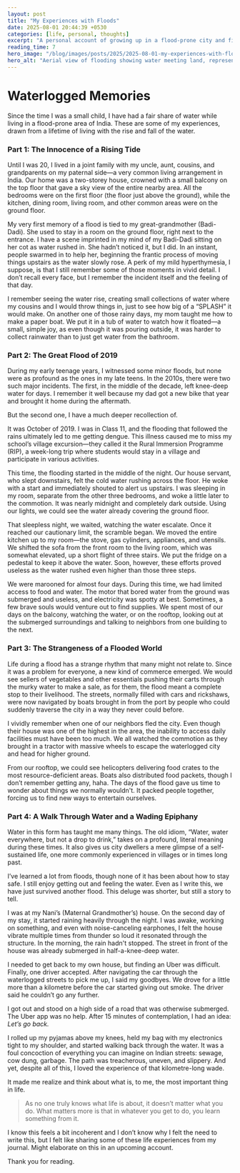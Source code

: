 ```yaml
---
layout: post
title: "My Experiences with Floods"
date: 2025-08-01 20:44:39 +0530
categories: [life, personal, thoughts]
excerpt: "A personal account of growing up in a flood-prone city and finding lessons in the deluge."
reading_time: 7
hero_image: "/blog/images/posts/2025/2025-08-01-my-experiences-with-floods-hero.jpg"
hero_alt: "Aerial view of flooding showing water meeting land, representing the complex relationship between natural forces and human habitation"
---
```


# **Waterlogged Memories**

Since the time I was a small child, I have had a fair share of water while living in a flood-prone area of India. These are some of my experiences, drawn from a lifetime of living with the rise and fall of the water.

### **Part 1: The Innocence of a Rising Tide**

Until I was 20, I lived in a joint family with my uncle, aunt, cousins, and grandparents on my paternal side—a very common living arrangement in India. Our home was a two-storey house, crowned with a small balcony on the top floor that gave a sky view of the entire nearby area. All the bedrooms were on the first floor (the floor just above the ground), while the kitchen, dining room, living room, and other common areas were on the ground floor.

My very first memory of a flood is tied to my great-grandmother (Badi-Dadi). She used to stay in a room on the ground floor, right next to the entrance. I have a scene imprinted in my mind of my Badi-Dadi sitting on her cot as water rushed in. She hadn’t noticed it, but I did. In an instant, people swarmed in to help her, beginning the frantic process of moving things upstairs as the water slowly rose. A perk of my mild hyperthymesia, I suppose, is that I still remember some of those moments in vivid detail. I don’t recall every face, but I remember the incident itself and the feeling of that day.

I remember seeing the water rise, creating small collections of water where my cousins and I would throw things in, just to see how big of a “SPLASH” it would make. On another one of those rainy days, my mom taught me how to make a paper boat. We put it in a tub of water to watch how it floated—a small, simple joy, as even though it was pouring outside, it was harder to collect rainwater than to just get water from the bathroom.

### **Part 2: The Great Flood of 2019**

During my early teenage years, I witnessed some minor floods, but none were as profound as the ones in my late teens. In the 2010s, there were two such major incidents. The first, in the middle of the decade, left knee-deep water for days. I remember it well because my dad got a new bike that year and brought it home during the aftermath.

But the second one, I have a much deeper recollection of.

It was October of 2019. I was in Class 11, and the flooding that followed the rains ultimately led to me getting dengue. This illness caused me to miss my school’s village excursion—they called it the Rural Immersion Programme (RIP), a week-long trip where students would stay in a village and participate in various activities.

This time, the flooding started in the middle of the night. Our house servant, who slept downstairs, felt the cold water rushing across the floor. He woke with a start and immediately shouted to alert us upstairs. I was sleeping in my room, separate from the other three bedrooms, and woke a little later to the commotion. It was nearly midnight and completely dark outside. Using our lights, we could see the water already covering the ground floor.

That sleepless night, we waited, watching the water escalate. Once it reached our cautionary limit, the scramble began. We moved the entire kitchen up to my room—the stove, gas cylinders, appliances, and utensils. We shifted the sofa from the front room to the living room, which was somewhat elevated, up a short flight of three stairs. We put the fridge on a pedestal to keep it above the water. Soon, however, these efforts proved useless as the water rushed even higher than those three steps.

We were marooned for almost four days. During this time, we had limited access to food and water. The motor that bored water from the ground was submerged and useless, and electricity was spotty at best. Sometimes, a few brave souls would venture out to find supplies. We spent most of our days on the balcony, watching the water, or on the rooftop, looking out at the submerged surroundings and talking to neighbors from one building to the next.

### **Part 3: The Strangeness of a Flooded World**

Life during a flood has a strange rhythm that many might not relate to. Since it was a problem for everyone, a new kind of commerce emerged. We would see sellers of vegetables and other essentials pushing their carts through the murky water to make a sale, as for them, the flood meant a complete stop to their livelihood. The streets, normally filled with cars and rickshaws, were now navigated by boats brought in from the port by people who could suddenly traverse the city in a way they never could before.

I vividly remember when one of our neighbors fled the city. Even though their house was one of the highest in the area, the inability to access daily facilities must have been too much. We all watched the commotion as they brought in a tractor with massive wheels to escape the waterlogged city and head for higher ground.

From our rooftop, we could see helicopters delivering food crates to the most resource-deficient areas. Boats also distributed food packets, though I don’t remember getting any, haha. The days of the flood gave us time to wonder about things we normally wouldn't. It packed people together, forcing us to find new ways to entertain ourselves.

### **Part 4: A Walk Through Water and a Wading Epiphany**

Water in this form has taught me many things. The old idiom, “Water, water everywhere, but not a drop to drink,” takes on a profound, literal meaning during these times. It also gives us city dwellers a mere glimpse of a self-sustained life, one more commonly experienced in villages or in times long past.

I’ve learned a lot from floods, though none of it has been about how to stay safe. I still enjoy getting out and feeling the water. Even as I write this, we have just survived another flood. This deluge was shorter, but still a story to tell.

I was at my Nani’s (Maternal Grandmother’s) house. On the second day of my stay, it started raining heavily through the night. I was awake, working on something, and even with noise-canceling earphones, I felt the house vibrate multiple times from thunder so loud it resonated through the structure. In the morning, the rain hadn't stopped. The street in front of the house was already submerged in half-a-knee-deep water.

I needed to get back to my own house, but finding an Uber was difficult. Finally, one driver accepted. After navigating the car through the waterlogged streets to pick me up, I said my goodbyes. We drove for a little more than a kilometre before the car started giving out smoke. The driver said he couldn’t go any further.

I got out and stood on a high side of a road that was otherwise submerged. The Uber app was no help. After 15 minutes of contemplation, I had an idea: *Let’s go back.*

I rolled up my pyjamas above my knees, held my bag with my electronics tight to my shoulder, and started walking back through the water. It was a foul concoction of everything you can imagine on Indian streets: sewage, cow dung, garbage. The path was treacherous, uneven, and slippery. And yet, despite all of this, I loved the experience of that kilometre-long wade.

It made me realize and think about what is, to me, the most important thing in life.

> As no one truly knows what life is about, it doesn’t matter what you do. What matters more is that in whatever you get to do, you learn something from it.

I know this feels a bit incoherent and I don’t know why I felt the need to write this, but I felt like sharing some of these life experiences from my journal. Might elaborate on this in an upcoming account. 

Thank you for reading.
